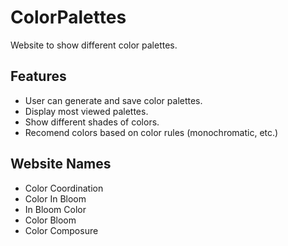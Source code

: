 # ColorPalettes
Website to show different color palettes. 

## Features
* User can generate and save color palettes. 
* Display most viewed palettes.
* Show different shades of colors.
* Recomend colors based on color rules (monochromatic, etc.)

## Website Names
* Color Coordination
* Color In Bloom
* In Bloom Color
* Color Bloom
* Color Composure
